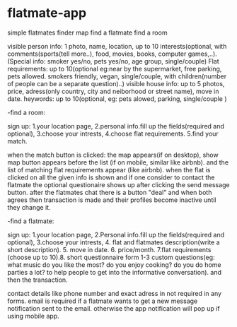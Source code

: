 # flatmate-app
simple flatmates finder 
map
find a flatmate
find a room 

visible person info: 1 photo, name, location, up to 10 interests(optional, with comments(sports(tell more..), food, movies, books, computer games,..). (Special info: smoker yes/no, pets yes/no, age group, single/couple) Flat requirements: up to 10(optional eg:near by the supermarket, free parking, pets allowed. smokers friendly, vegan, single/couple, with children(number of people can be a separate question)..)
visible house info: up to 5 photos, price, adress(only country, city and neiborhood or street name), move in date. heywords: up to 10(optional, eg: pets alowed, parking, single/couple )


-find a room:

sign up: 1.your location page, 2.personal info.fill up the fields(required and optional), 3.choose your intrests, 4.choose flat requirements. 5.find your match.

when the match button is clicked: the map appears(if on desktop), show map button appears before the list (if on mobile, similar like airbnb). and the list of matching flat requirements appear (like airbnb). when the flat is clicked on all the given info is shown and if one consider to contact the flatmate the optional questionaire shows up after clicking the send message button. after the flatmates chat there is a button "deal" and when both agrees then transaction is made and their profiles become inactive until they change it.

-find a flatmate: 

sign up: 1.your location page, 2.Personal info.fill up the fields(required and optional), 3.choose your intrests, 4. flat and flatmates description(write a short description). 5. move in date. 6. price/month. 7.flat requirements (choose up to 10).8.  short questionnaire form 1-3 custom questions(eg: what music do you like the most? do you enjoy cooking? do you do home parties a lot? to help people to get into the informative conversation). and then the transaction.



contact details like phone number and exact adress in not required in any forms.
email is required if a flatmate wants to get a new message notification sent to the email. otherwise the app notification will pop up if using mobile app.

